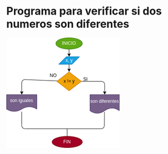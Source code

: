 # Programa para verificar si dos numeros son diferentes

![Diagrama de flujo](diagrama.png "Diagrama de flujo")